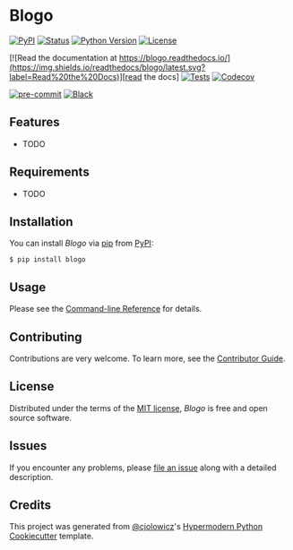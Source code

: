 # Blogo

[![PyPI](https://img.shields.io/pypi/v/blogo.svg)][pypi status]
[![Status](https://img.shields.io/pypi/status/blogo.svg)][pypi status]
[![Python Version](https://img.shields.io/pypi/pyversions/blogo)][pypi status]
[![License](https://img.shields.io/pypi/l/blogo)][license]

[![Read the documentation at https://blogo.readthedocs.io/](https://img.shields.io/readthedocs/blogo/latest.svg?label=Read%20the%20Docs)][read the docs]
[![Tests](https://github.com/MSAdministrator/blogo/workflows/Tests/badge.svg)][tests]
[![Codecov](https://codecov.io/gh/MSAdministrator/blogo/branch/main/graph/badge.svg)][codecov]

[![pre-commit](https://img.shields.io/badge/pre--commit-enabled-brightgreen?logo=pre-commit&logoColor=white)][pre-commit]
[![Black](https://img.shields.io/badge/code%20style-black-000000.svg)][black]

[pypi status]: https://pypi.org/project/blogo/
[read the docs]: https://blogo.readthedocs.io/
[tests]: https://github.com/MSAdministrator/blogo/actions?workflow=Tests
[codecov]: https://app.codecov.io/gh/MSAdministrator/blogo
[pre-commit]: https://github.com/pre-commit/pre-commit
[black]: https://github.com/psf/black

## Features

- TODO

## Requirements

- TODO

## Installation

You can install _Blogo_ via [pip] from [PyPI]:

```console
$ pip install blogo
```

## Usage

Please see the [Command-line Reference] for details.

## Contributing

Contributions are very welcome.
To learn more, see the [Contributor Guide].

## License

Distributed under the terms of the [MIT license][license],
_Blogo_ is free and open source software.

## Issues

If you encounter any problems,
please [file an issue] along with a detailed description.

## Credits

This project was generated from [@cjolowicz]'s [Hypermodern Python Cookiecutter] template.

[@cjolowicz]: https://github.com/cjolowicz
[pypi]: https://pypi.org/
[hypermodern python cookiecutter]: https://github.com/cjolowicz/cookiecutter-hypermodern-python
[file an issue]: https://github.com/MSAdministrator/blogo/issues
[pip]: https://pip.pypa.io/

<!-- github-only -->

[license]: https://github.com/MSAdministrator/blogo/blob/main/LICENSE
[contributor guide]: https://github.com/MSAdministrator/blogo/blob/main/CONTRIBUTING.md
[command-line reference]: https://blogo.readthedocs.io/en/latest/usage.html
